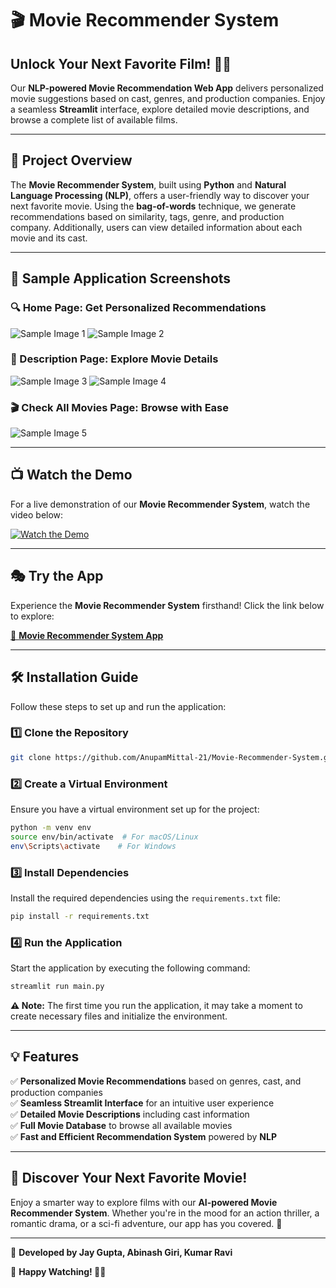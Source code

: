 # 🎬 Movie Recommender System

## Unlock Your Next Favorite Film! 🎥🍿

Our **NLP-powered Movie Recommendation Web App** delivers personalized movie suggestions based on cast, genres, and production companies. Enjoy a seamless **Streamlit** interface, explore detailed movie descriptions, and browse a complete list of available films.

---

## 🚀 Project Overview

The **Movie Recommender System**, built using **Python** and **Natural Language Processing (NLP)**, offers a user-friendly way to discover your next favorite movie. Using the **bag-of-words** technique, we generate recommendations based on similarity, tags, genre, and production company. Additionally, users can view detailed information about each movie and its cast.

---

## 📸 Sample Application Screenshots

### 🔍 Home Page: Get Personalized Recommendations
![Sample Image 1](https://github.com/AnupamMittal-21/Movie-Recommender-System/assets/96871662/cce0c494-4dde-4872-868b-2f6f23b24a68)
![Sample Image 2](https://github.com/AnupamMittal-21/Movie-Recommender-System/assets/96871662/ff4fd4bd-1cf3-4580-9614-67e8698b45e5)

### 📃 Description Page: Explore Movie Details
![Sample Image 3](https://github.com/AnupamMittal-21/Movie-Recommender-System/assets/96871662/beb53c76-4cd1-466d-b32d-97a63555c043)
![Sample Image 4](https://github.com/AnupamMittal-21/Movie-Recommender-System/assets/96871662/bb6915a7-8c49-4bd8-ade9-45caeb701d75)

### 🎬 Check All Movies Page: Browse with Ease
![Sample Image 5](https://github.com/AnupamMittal-21/Movie-Recommender-System/assets/96871662/02473070-91cf-45a0-8016-eee8b70ee2ae)

---

## 📺 Watch the Demo

For a live demonstration of our **Movie Recommender System**, watch the video below:

[![Watch the Demo](https://img.youtube.com/vi/0BJgu4qZqOM/0.jpg)](https://youtu.be/0BJgu4qZqOM)

---

## 🎭 Try the App

Experience the **Movie Recommender System** firsthand! Click the link below to explore:

[🔗 **Movie Recommender System App**](https://movie-recommender-syst.streamlit.app/)

---

## 🛠️ Installation Guide

Follow these steps to set up and run the application:

### 1️⃣ Clone the Repository
```bash
git clone https://github.com/AnupamMittal-21/Movie-Recommender-System.git
```

### 2️⃣ Create a Virtual Environment
Ensure you have a virtual environment set up for the project:
```bash
python -m venv env
source env/bin/activate  # For macOS/Linux
env\Scripts\activate    # For Windows
```

### 3️⃣ Install Dependencies
Install the required dependencies using the `requirements.txt` file:
```bash
pip install -r requirements.txt
```

### 4️⃣ Run the Application
Start the application by executing the following command:
```bash
streamlit run main.py
```

**⚠️ Note:** The first time you run the application, it may take a moment to create necessary files and initialize the environment.

---

## 💡 Features
✅ **Personalized Movie Recommendations** based on genres, cast, and production companies  
✅ **Seamless Streamlit Interface** for an intuitive user experience  
✅ **Detailed Movie Descriptions** including cast information  
✅ **Full Movie Database** to browse all available movies  
✅ **Fast and Efficient Recommendation System** powered by **NLP**  

---

## 🎯 Discover Your Next Favorite Movie!

Enjoy a smarter way to explore films with our **AI-powered Movie Recommender System**. Whether you're in the mood for an action thriller, a romantic drama, or a sci-fi adventure, our app has you covered. 🌟

---

📌 **Developed by Jay Gupta, Abinash Giri, Kumar Ravi**

🚀 **Happy Watching! 🎥🍿**

